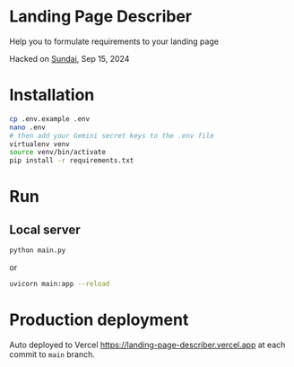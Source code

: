 # Landing Page Describer

Help you to formulate requirements to your landing page

Hacked on [Sundai](https://sundai.club), Sep 15, 2024

# Installation

```bash
cp .env.example .env
nano .env
# then add your Gemini secret keys to the .env file
virtualenv venv
source venv/bin/activate
pip install -r requirements.txt
```

# Run

## Local server

```bash
python main.py
```

or 

```bash
uvicorn main:app --reload
```

# Production deployment  

Auto deployed to Vercel https://landing-page-describer.vercel.app at each commit to `main` branch.
